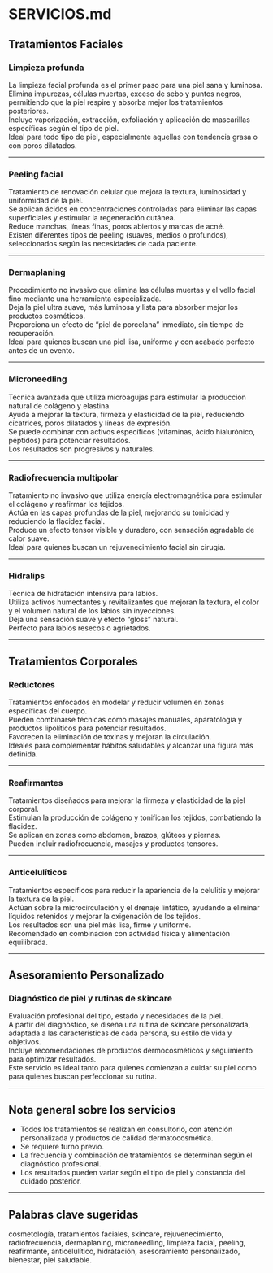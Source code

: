 # SERVICIOS.md
## Tratamientos Faciales

### Limpieza profunda
La limpieza facial profunda es el primer paso para una piel sana y luminosa.  
Elimina impurezas, células muertas, exceso de sebo y puntos negros, permitiendo que la piel respire y absorba mejor los tratamientos posteriores.  
Incluye vaporización, extracción, exfoliación y aplicación de mascarillas específicas según el tipo de piel.  
Ideal para todo tipo de piel, especialmente aquellas con tendencia grasa o con poros dilatados.

---

### Peeling facial
Tratamiento de renovación celular que mejora la textura, luminosidad y uniformidad de la piel.  
Se aplican ácidos en concentraciones controladas para eliminar las capas superficiales y estimular la regeneración cutánea.  
Reduce manchas, líneas finas, poros abiertos y marcas de acné.  
Existen diferentes tipos de peeling (suaves, medios o profundos), seleccionados según las necesidades de cada paciente.

---

### Dermaplaning
Procedimiento no invasivo que elimina las células muertas y el vello facial fino mediante una herramienta especializada.  
Deja la piel ultra suave, más luminosa y lista para absorber mejor los productos cosméticos.  
Proporciona un efecto de “piel de porcelana” inmediato, sin tiempo de recuperación.  
Ideal para quienes buscan una piel lisa, uniforme y con acabado perfecto antes de un evento.

---

### Microneedling
Técnica avanzada que utiliza microagujas para estimular la producción natural de colágeno y elastina.  
Ayuda a mejorar la textura, firmeza y elasticidad de la piel, reduciendo cicatrices, poros dilatados y líneas de expresión.  
Se puede combinar con activos específicos (vitaminas, ácido hialurónico, péptidos) para potenciar resultados.  
Los resultados son progresivos y naturales.

---

### Radiofrecuencia multipolar
Tratamiento no invasivo que utiliza energía electromagnética para estimular el colágeno y reafirmar los tejidos.  
Actúa en las capas profundas de la piel, mejorando su tonicidad y reduciendo la flacidez facial.  
Produce un efecto tensor visible y duradero, con sensación agradable de calor suave.  
Ideal para quienes buscan un rejuvenecimiento facial sin cirugía.

---

### Hidralips
Técnica de hidratación intensiva para labios.  
Utiliza activos humectantes y revitalizantes que mejoran la textura, el color y el volumen natural de los labios sin inyecciones.  
Deja una sensación suave y efecto “gloss” natural.  
Perfecto para labios resecos o agrietados.

---

## Tratamientos Corporales

### Reductores
Tratamientos enfocados en modelar y reducir volumen en zonas específicas del cuerpo.  
Pueden combinarse técnicas como masajes manuales, aparatología y productos lipolíticos para potenciar resultados.  
Favorecen la eliminación de toxinas y mejoran la circulación.  
Ideales para complementar hábitos saludables y alcanzar una figura más definida.

---

### Reafirmantes
Tratamientos diseñados para mejorar la firmeza y elasticidad de la piel corporal.  
Estimulan la producción de colágeno y tonifican los tejidos, combatiendo la flacidez.  
Se aplican en zonas como abdomen, brazos, glúteos y piernas.  
Pueden incluir radiofrecuencia, masajes y productos tensores.

---

### Anticelulíticos
Tratamientos específicos para reducir la apariencia de la celulitis y mejorar la textura de la piel.  
Actúan sobre la microcirculación y el drenaje linfático, ayudando a eliminar líquidos retenidos y mejorar la oxigenación de los tejidos.  
Los resultados son una piel más lisa, firme y uniforme.  
Recomendado en combinación con actividad física y alimentación equilibrada.

---

## Asesoramiento Personalizado

### Diagnóstico de piel y rutinas de skincare
Evaluación profesional del tipo, estado y necesidades de la piel.  
A partir del diagnóstico, se diseña una rutina de skincare personalizada, adaptada a las características de cada persona, su estilo de vida y objetivos.  
Incluye recomendaciones de productos dermocosméticos y seguimiento para optimizar resultados.  
Este servicio es ideal tanto para quienes comienzan a cuidar su piel como para quienes buscan perfeccionar su rutina.

---

## Nota general sobre los servicios

- Todos los tratamientos se realizan en consultorio, con atención personalizada y productos de calidad dermatocosmética.  
- Se requiere turno previo.  
- La frecuencia y combinación de tratamientos se determinan según el diagnóstico profesional.  
- Los resultados pueden variar según el tipo de piel y constancia del cuidado posterior.  

---

## Palabras clave sugeridas
cosmetología, tratamientos faciales, skincare, rejuvenecimiento, radiofrecuencia, dermaplaning, microneedling, limpieza facial, peeling, reafirmante, anticelulítico, hidratación, asesoramiento personalizado, bienestar, piel saludable.

